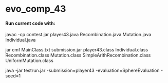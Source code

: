 # evo_comp_43

#### Run current code with:

javac -cp contest.jar player43.java Recombination.java Mutation.java Individual.java

 jar cmf MainClass.txt submission.jar player43.class Individual.class Recombination.class Mutation.class SimpleArithRecombination.class UniformMutation.class

 java -jar testrun.jar -submission=player43 -evaluation=SphereEvaluation -seed=1
